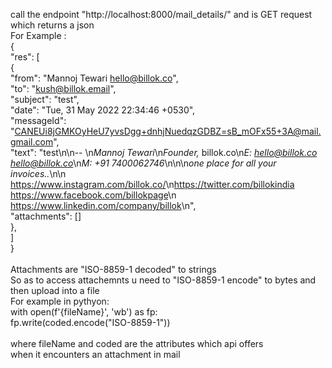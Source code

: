 call the endpoint "http://localhost:8000/mail_details/" and is GET request <br />
which returns a json <br />
For Example :  <br />
{ <br />
    "res": [ <br />
        { <br />
            "from": "Mannoj Tewari <hello@billok.co>", <br />
            "to": "kush@billok.email", <br />
            "subject": "test", <br />
            "date": "Tue, 31 May 2022 22:34:46 +0530", <br />
            "messageId": "<CANEUi8jGMKOyHeU7yvsDgg+dnhjNuedqzGDBZ=sB_mOFx55+3A@mail.gmail.com>", <br />
            "text": "test\n\n-- \n*Mannoj Tewari*\n*Founder,* billok.co\n*E: hello@billok.co <hello@billok.co>*\n*M: +91 7400062746*\n\n\n*one place for all your invoices..*\n\n    <https://www.instagram.com/billok.co/>\n<https://twitter.com/billokindia>     <https://www.facebook.com/billokpage>\n    <https://www.linkedin.com/company/billok>\n", <br />
            "attachments": [] <br />
        }, <br />
    ] <br />
} <br />
 <br />
Attachments are "ISO-8859-1 decoded" to strings  <br />
So as to access attachemnts u need to "ISO-8859-1 encode" to bytes and then upload into a file <br />
For example in pythyon:  <br />
with open(f'{fileName}', 'wb') as fp: <br />
    fp.write(coded.encode("ISO-8859-1")) <br />
 <br />
where fileName and coded are the attributes which api offers  <br />
when it encounters an attachment in mail <br />